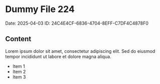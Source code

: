 # Dummy File 224

Date: 2025-04-03
ID: 24C4E4CF-6836-4704-8EFF-C7DF4C4878F0

## Content

Lorem ipsum dolor sit amet, consectetur adipiscing elit.
Sed do eiusmod tempor incididunt ut labore et dolore magna aliqua.

* Item 1
* Item 2
* Item 3

